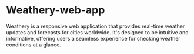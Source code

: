 # Weathery-web-app
Weathery is a responsive web application that provides real-time weather updates and forecasts for cities worldwide. It's designed to be intuitive and informative, offering users a seamless experience for checking weather conditions at a glance.
